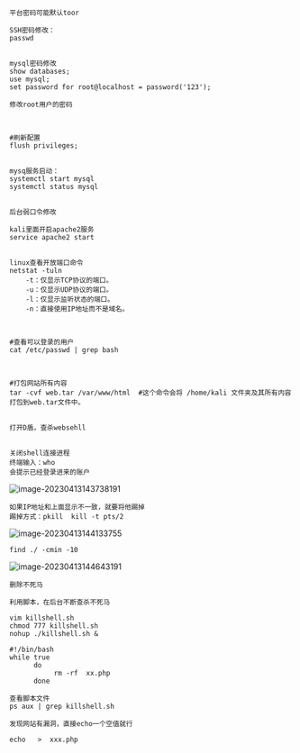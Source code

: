 ```
平台密码可能默认toor

SSH密码修改：
passwd


mysql密码修改
show databases;
use mysql;
set password for root@localhost = password('123');

修改root用户的密码



#刷新配置
flush privileges;


mysq服务启动：
systemctl start mysql
systemctl status mysql


后台弱口令修改

kali里面开启apache2服务
service apache2 start


linux查看开放端口命令
netstat -tuln
    -t：仅显示TCP协议的端口。
    -u：仅显示UDP协议的端口。
    -l：仅显示监听状态的端口。
    -n：直接使用IP地址而不是域名。



#查看可以登录的用户
cat /etc/passwd | grep bash



#打包网站所有内容
tar -cvf web.tar /var/www/html  #这个命令会将 /home/kali 文件夹及其所有内容打包到web.tar文件中。


打开D盾，查杀websehll


关闭shell连接进程
终端输入：who
会提示已经登录进来的账户
```

![image-20230413143738191](C:\Users\bbaig\AppData\Roaming\Typora\typora-user-images\image-20230413143738191.png)

```
如果IP地址和上面显示不一致，就要将他踢掉
踢掉方式：pkill  kill -t pts/2
```

![image-20230413144133755](C:\Users\bbaig\AppData\Roaming\Typora\typora-user-images\image-20230413144133755.png)

```
find ./ -cmin -10
```

![image-20230413144643191](C:\Users\bbaig\AppData\Roaming\Typora\typora-user-images\image-20230413144643191.png)





```
删除不死马
```

```
利用脚本，在后台不断查杀不死马

vim killshell.sh
chmod 777 killshell.sh
nohup ./killshell.sh &

#!/bin/bash
while true
      do
           rm -rf  xx.php
      done
      
查看脚本文件
ps aux | grep killshell.sh
```



```
发现网站有漏洞，直接echo一个空值就行

echo   >  xxx.php
```

